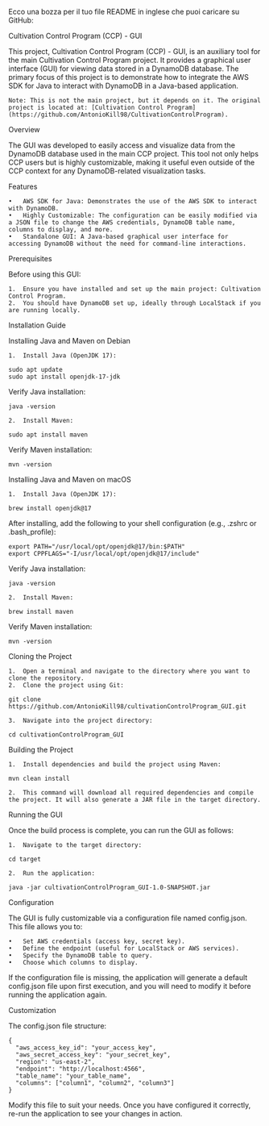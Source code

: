 Ecco una bozza per il tuo file README in inglese che puoi caricare su GitHub:

Cultivation Control Program (CCP) - GUI

This project, Cultivation Control Program (CCP) - GUI, is an auxiliary tool for the main Cultivation Control Program project. It provides a graphical user interface (GUI) for viewing data stored in a DynamoDB database. The primary focus of this project is to demonstrate how to integrate the AWS SDK for Java to interact with DynamoDB in a Java-based application.

	Note: This is not the main project, but it depends on it. The original project is located at: [Cultivation Control Program](https://github.com/AntonioKill98/CultivationControlProgram).

Overview

The GUI was developed to easily access and visualize data from the DynamoDB database used in the main CCP project. This tool not only helps CCP users but is highly customizable, making it useful even outside of the CCP context for any DynamoDB-related visualization tasks.

Features

	•	AWS SDK for Java: Demonstrates the use of the AWS SDK to interact with DynamoDB.
	•	Highly Customizable: The configuration can be easily modified via a JSON file to change the AWS credentials, DynamoDB table name, columns to display, and more.
	•	Standalone GUI: A Java-based graphical user interface for accessing DynamoDB without the need for command-line interactions.

Prerequisites

Before using this GUI:

	1.	Ensure you have installed and set up the main project: Cultivation Control Program.
	2.	You should have DynamoDB set up, ideally through LocalStack if you are running locally.

Installation Guide

Installing Java and Maven on Debian

	1.	Install Java (OpenJDK 17):
```
sudo apt update
sudo apt install openjdk-17-jdk
```
Verify Java installation:
```
java -version
```

	2.	Install Maven:
```
sudo apt install maven
```
Verify Maven installation:
```
mvn -version
```


Installing Java and Maven on macOS

	1.	Install Java (OpenJDK 17):
```
brew install openjdk@17
```
After installing, add the following to your shell configuration (e.g., .zshrc or .bash_profile):
```
export PATH="/usr/local/opt/openjdk@17/bin:$PATH"
export CPPFLAGS="-I/usr/local/opt/openjdk@17/include"
```
Verify Java installation:
```
java -version
```

	2.	Install Maven:
```
brew install maven
```
Verify Maven installation:
```
mvn -version
```


Cloning the Project

	1.	Open a terminal and navigate to the directory where you want to clone the repository.
	2.	Clone the project using Git:
```
git clone https://github.com/AntonioKill98/cultivationControlProgram_GUI.git
```

	3.	Navigate into the project directory:
```
cd cultivationControlProgram_GUI
```


Building the Project

	1.	Install dependencies and build the project using Maven:
```
mvn clean install
```

	2.	This command will download all required dependencies and compile the project. It will also generate a JAR file in the target directory.

Running the GUI

Once the build process is complete, you can run the GUI as follows:

	1.	Navigate to the target directory:
```
cd target
```

	2.	Run the application:
```
java -jar cultivationControlProgram_GUI-1.0-SNAPSHOT.jar
```


Configuration

The GUI is fully customizable via a configuration file named config.json. This file allows you to:

	•	Set AWS credentials (access key, secret key).
	•	Define the endpoint (useful for LocalStack or AWS services).
	•	Specify the DynamoDB table to query.
	•	Choose which columns to display.

If the configuration file is missing, the application will generate a default config.json file upon first execution, and you will need to modify it before running the application again.

Customization

The config.json file structure:
```
{
  "aws_access_key_id": "your_access_key",
  "aws_secret_access_key": "your_secret_key",
  "region": "us-east-2",
  "endpoint": "http://localhost:4566",
  "table_name": "your_table_name",
  "columns": ["column1", "column2", "column3"]
}
```
Modify this file to suit your needs. Once you have configured it correctly, re-run the application to see your changes in action.
